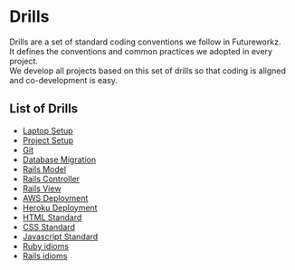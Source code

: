# Drills
Drills are a set of standard coding conventions we follow in Futureworkz.   
It defines the conventions and common practices we adopted in every project.  
We develop all projects based on this set of drills so that coding is aligned and co-development is easy.

## List of Drills
- [Laptop Setup](laptop-setup/README.md)
- [Project Setup](project-setup/README.md)
- [Git](git/README.md)
- [Database Migration](database-migration/README.md)
- [Rails Model](rails-model/README.md)
- [Rails Controller](rails-controller/README.md)
- [Rails View](rails-view/README.md)
- [AWS Deployment](aws-deployment/README.md)
- [Heroku Deployment](heroku-deployment/README.md)
- [HTML Standard](html-standard/README.md)
- [CSS Standard](css-standard/README.md)
- [Javascript Standard](javascript-standard/README.md)
- [Ruby idioms](ruby-idioms/README.md)
- [Rails idioms](rails-idioms/README.md)

